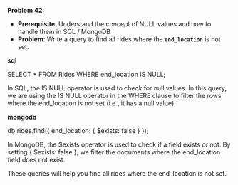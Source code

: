 **Problem 42:**

- **Prerequisite**: Understand the concept of NULL values and how to handle them in SQL / MongoDB
- **Problem**: Write a query to find all rides where the **`end_location`** is not set.

**sql**

SELECT * FROM Rides WHERE end_location IS NULL;

In SQL, the IS NULL operator is used to check for null values. In this query, we are using the IS NULL operator in the WHERE clause to filter the rows where the end_location is not set (i.e., it has a null value).


**mongodb**

db.rides.find({ end_location: { $exists: false } });

In MongoDB, the $exists operator is used to check if a field exists or not. By setting { $exists: false }, we filter the documents where the end_location field does not exist.

These queries will help you find all rides where the end_location is not set.
